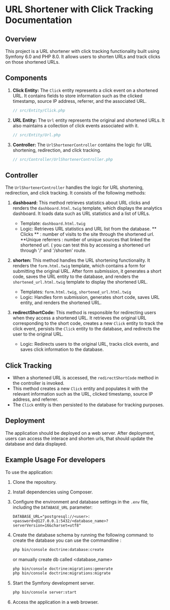 # URL Shortener with Click Tracking Documentation

## Overview

This project is a URL shortener with click tracking functionality built using Symfony 6.0 and PHP 8.0. It allows users to shorten URLs and track clicks on those shortened URLs.

## Components

1. **Click Entity:** The `Click` entity represents a click event on a shortened URL. It contains fields to store information such as the clicked timestamp, source IP address, referrer, and the associated URL.

    ```php
    // src/Entity/Click.php
    ```

2. **URL Entity:** The `Url` entity represents the original and shortened URLs. It also maintains a collection of click events associated with it.

    ```php
    // src/Entity/Url.php
    ```

3. **Controller:** The `UrlShortenerController` contains the logic for URL shortening, redirection, and click tracking.

    ```php
    // src/Controller/UrlShortenerController.php
    ```
## Controller

The `UrlShortenerController` handles the logic for URL shortening, redirection, and click tracking. It consists of the following methods:

1. **dashboard:** This method retrieves statistics about URL clicks and renders the `dashboard.html.twig` template, which displays the analytics dashboard. It loads data such as URL statistics and a list of URLs.

    - Template: `dashboard.html.twig`
    - Logic: Retrieves URL statistics and URL list from the database.
          ** Clicks ** : number of visits to the site through the shortened url.
          **Unique referrers :  number of unique sources that linked the shortened url. ( you can test this by accessing a shortened url through '/' and '/shorten' route.

2. **shorten:** This method handles the URL shortening functionality. It renders the `form.html.twig` template, which contains a form for submitting the original URL. After form submission, it generates a short code, saves the URL entity to the database, and renders the `shortened_url.html.twig` template to display the shortened URL.

    - Templates: `form.html.twig`, `shortened_url.html.twig`
    - Logic: Handles form submission, generates short code, saves URL entity, and renders the shortened URL.

3. **redirectShortCode:** This method is responsible for redirecting users when they access a shortened URL. It retrieves the original URL corresponding to the short code, creates a new `Click` entity to track the click event, persists the `Click` entity to the database, and redirects the user to the original URL.

    - Logic: Redirects users to the original URL, tracks click events, and saves click information to the database.


## Click Tracking

- When a shortened URL is accessed, the `redirectShortCode` method in the controller is invoked.
- This method creates a new `Click` entity and populates it with the relevant information such as the URL, clicked timestamp, source IP address, and referrer.
- The `Click` entity is then persisted to the database for tracking purposes.

## Deployment

The application should be deployed on a web server. After deployment, users can access the interace and shorten urls, that should update the database and data displayed.



## Example Usage For developers

To use the application:
1. Clone the repository.
2. Install dependencies using Composer.
3. Configure the environment and database settings in the `.env` file, including the `DATABASE_URL` parameter:

    ```dotenv
    DATABASE_URL="postgresql://<user>:<password>@127.0.0.1:5432/<database_name>?serverVersion=16&charset=utf8"
    ```

4. Create the database schema by running the following command:
    to create the database you can use the commandline : 
    ```bash
    php bin/console doctrine:database:create
    ```
    or manually create db called <database_name>

    ```bash
    php bin/console doctrine:migrations:generate
    php bin/console doctrine:migrations:migrate
    ```

5. Start the Symfony development server.
    ```bash
    php bin/console server:start
    ```
6. Access the application in a web browser.
